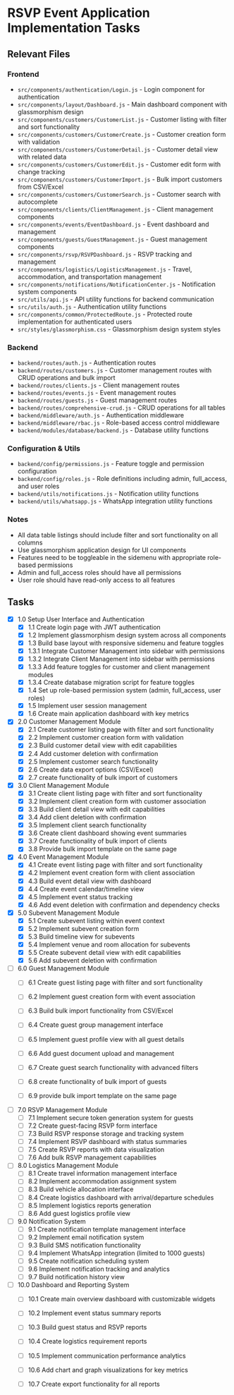 # RSVP Event Application Implementation Tasks

## Relevant Files

### Frontend
- `src/components/authentication/Login.js` - Login component for authentication
- `src/components/layout/Dashboard.js` - Main dashboard component with glassmorphism design
- `src/components/customers/CustomerList.js` - Customer listing with filter and sort functionality
- `src/components/customers/CustomerCreate.js` - Customer creation form with validation
- `src/components/customers/CustomerDetail.js` - Customer detail view with related data
- `src/components/customers/CustomerEdit.js` - Customer edit form with change tracking
- `src/components/customers/CustomerImport.js` - Bulk import customers from CSV/Excel
- `src/components/customers/CustomerSearch.js` - Customer search with autocomplete
- `src/components/clients/ClientManagement.js` - Client management components
- `src/components/events/EventDashboard.js` - Event dashboard and management
- `src/components/guests/GuestManagement.js` - Guest management components
- `src/components/rsvp/RSVPDashboard.js` - RSVP tracking and management
- `src/components/logistics/LogisticsManagement.js` - Travel, accommodation, and transportation management
- `src/components/notifications/NotificationCenter.js` - Notification system components
- `src/utils/api.js` - API utility functions for backend communication
- `src/utils/auth.js` - Authentication utility functions
- `src/components/common/ProtectedRoute.js` - Protected route implementation for authenticated users
- `src/styles/glassmorphism.css` - Glassmorphism design system styles

### Backend
- `backend/routes/auth.js` - Authentication routes
- `backend/routes/customers.js` - Customer management routes with CRUD operations and bulk import
- `backend/routes/clients.js` - Client management routes
- `backend/routes/events.js` - Event management routes
- `backend/routes/guests.js` - Guest management routes
- `backend/routes/comprehensive-crud.js` - CRUD operations for all tables
- `backend/middleware/auth.js` - Authentication middleware
- `backend/middleware/rbac.js` - Role-based access control middleware
- `backend/modules/database/backend.js` - Database utility functions

### Configuration & Utils
- `backend/config/permissions.js` - Feature toggle and permission configuration
- `backend/config/roles.js` - Role definitions including admin, full_access, and user roles
- `backend/utils/notifications.js` - Notification utility functions
- `backend/utils/whatsapp.js` - WhatsApp integration utility functions

### Notes

- All data table listings should include filter and sort functionality on all columns
- Use glassmorphism application design for UI components
- Features need to be toggleable in the sidemenu with appropriate role-based permissions
- Admin and full_access roles should have all permissions
- User role should have read-only access to all features

## Tasks

- [x] 1.0 Setup User Interface and Authentication
  - [x] 1.1 Create login page with JWT authentication
  - [x] 1.2 Implement glassmorphism design system across all components
  - [x] 1.3 Build base layout with responsive sidemenu and feature toggles
  - [x] 1.3.1 Integrate Customer Management into sidebar with permissions
  - [x] 1.3.2 Integrate Client Management into sidebar with permissions
  - [x] 1.3.3 Add feature toggles for customer and client management modules
  - [x] 1.3.4 Create database migration script for feature toggles
  - [x] 1.4 Set up role-based permission system (admin, full_access, user roles)
  - [x] 1.5 Implement user session management
  - [x] 1.6 Create main application dashboard with key metrics

- [x] 2.0 Customer Management Module
  - [x] 2.1 Create customer listing page with filter and sort functionality
  - [x] 2.2 Implement customer creation form with validation
  - [x] 2.3 Build customer detail view with edit capabilities
  - [x] 2.4 Add customer deletion with confirmation
  - [x] 2.5 Implement customer search functionality
  - [x] 2.6 Create data export options (CSV/Excel)
  - [x] 2.7 create functionality of bulk import of customers 

- [x] 3.0 Client Management Module
  - [x] 3.1 Create client listing page with filter and sort functionality
  - [x] 3.2 Implement client creation form with customer association
  - [x] 3.3 Build client detail view with edit capabilities
  - [x] 3.4 Add client deletion with confirmation
  - [x] 3.5 Implement client search functionality
  - [x] 3.6 Create client dashboard showing event summaries
  - [x] 3.7 Create functionality of bulk import of clients
  - [x] 3.8 Provide bulk import template on the same page

- [x] 4.0 Event Management Module
  - [x] 4.1 Create event listing page with filter and sort functionality
  - [x] 4.2 Implement event creation form with client association
  - [x] 4.3 Build event detail view with dashboard
  - [x] 4.4 Create event calendar/timeline view
  - [x] 4.5 Implement event status tracking
  - [x] 4.6 Add event deletion with confirmation and dependency checks

- [x] 5.0 Subevent Management Module
  - [x] 5.1 Create subevent listing within event context
  - [x] 5.2 Implement subevent creation form
  - [x] 5.3 Build timeline view for subevents
  - [x] 5.4 Implement venue and room allocation for subevents
  - [x] 5.5 Create subevent detail view with edit capabilities
  - [x] 5.6 Add subevent deletion with confirmation

- [ ] 6.0 Guest Management Module
  - [ ] 6.1 Create guest listing page with filter and sort functionality
  - [ ] 6.2 Implement guest creation form with event association
  - [ ] 6.3 Build bulk import functionality from CSV/Excel
  - [ ] 6.4 Create guest group management interface
  - [ ] 6.5 Implement guest profile view with all guest details
  - [ ] 6.6 Add guest document upload and management
  - [ ] 6.7 Create guest search functionality with advanced filters
  - [ ] 6.8 create functionality of bulk import of guests
  - [ ] 6.9 provide bulk import template on the same page


- [ ] 7.0 RSVP Management Module
  - [ ] 7.1 Implement secure token generation system for guests
  - [ ] 7.2 Create guest-facing RSVP form interface
  - [ ] 7.3 Build RSVP response storage and tracking system
  - [ ] 7.4 Implement RSVP dashboard with status summaries
  - [ ] 7.5 Create RSVP reports with data visualization
  - [ ] 7.6 Add bulk RSVP management capabilities

- [ ] 8.0 Logistics Management Module
  - [ ] 8.1 Create travel information management interface
  - [ ] 8.2 Implement accommodation assignment system
  - [ ] 8.3 Build vehicle allocation interface
  - [ ] 8.4 Create logistics dashboard with arrival/departure schedules
  - [ ] 8.5 Implement logistics reports generation
  - [ ] 8.6 Add guest logistics profile view

- [ ] 9.0 Notification System
  - [ ] 9.1 Create notification template management interface
  - [ ] 9.2 Implement email notification system
  - [ ] 9.3 Build SMS notification functionality
  - [ ] 9.4 Implement WhatsApp integration (limited to 1000 guests)
  - [ ] 9.5 Create notification scheduling system
  - [ ] 9.6 Implement notification tracking and analytics
  - [ ] 9.7 Build notification history view

- [ ] 10.0 Dashboard and Reporting System
  - [ ] 10.1 Create main overview dashboard with customizable widgets
  - [ ] 10.2 Implement event status summary reports
  - [ ] 10.3 Build guest status and RSVP reports
  - [ ] 10.4 Create logistics requirement reports
  - [ ] 10.5 Implement communication performance analytics
  - [ ] 10.6 Add chart and graph visualizations for key metrics
  - [ ] 10.7 Create export functionality for all reports

